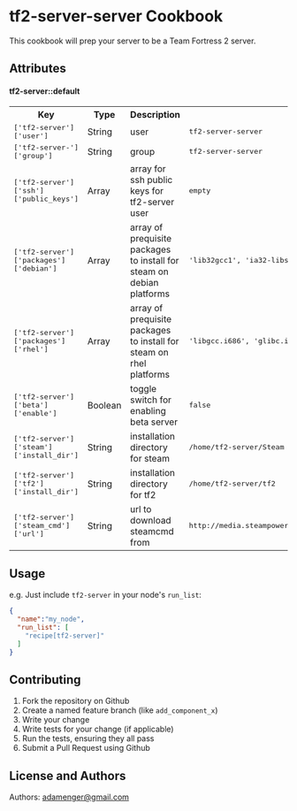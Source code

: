 tf2-server-server Cookbook
============
This cookbook will prep your server to be a Team Fortress 2 server.


Attributes
----------

#### tf2-server::default
<table>
  <tr>
    <th>Key</th>
    <th>Type</th>
    <th>Description</th>
    <th>Default</th>
  </tr>
  <tr>
    <td><tt>['tf2-server']['user']</tt></td>
    <td>String</td>
    <td>user</td>
    <td><tt>tf2-server-server</tt></td>
  </tr>
  <tr>
    <td><tt>['tf2-server-']['group']</tt></td>
    <td>String</td>
    <td>group</td>
    <td><tt>tf2-server-server</tt></td>
  </tr>
  <tr>
    <td><tt>['tf2-server']['ssh']['public_keys']</tt></td>
    <td>Array</td>
    <td>array for ssh public keys for tf2-server user</td>
    <td><tt>empty</tt></td>
  </tr>
  <tr>
    <td><tt>['tf2-server']['packages']['debian']</tt></td>
    <td>Array</td>
    <td>array of prequisite packages to install for steam on debian platforms</td>
    <td><tt>'lib32gcc1', 'ia32-libs'</tt></td>
  </tr>
  <tr>
    <td><tt>['tf2-server']['packages']['rhel']</tt></td>
    <td>Array</td>
    <td>array of prequisite packages to install for steam on rhel platforms</td>
    <td><tt>'libgcc.i686', 'glibc.i686'</tt></td>
  </tr>
  <tr>
    <td><tt>['tf2-server']['beta']['enable']</tt></td>
    <td>Boolean</td>
    <td>toggle switch for enabling beta server</td>
    <td><tt>false</tt></td>
  </tr>
  <tr>
    <td><tt>['tf2-server']['steam']['install_dir']</tt></td>
    <td>String</td>
    <td>installation directory for steam</td>
    <td><tt>/home/tf2-server/Steam</tt></td>
  </tr>
  <tr>
    <td><tt>['tf2-server']['tf2']['install_dir']</tt></td>
    <td>String</td>
    <td>installation directory for tf2</td>
    <td><tt>/home/tf2-server/tf2</tt></td>
  </tr>
  <tr>
    <td><tt>['tf2-server']['steam_cmd']['url']</tt></td>
    <td>String</td>
    <td>url to download steamcmd from</td>
    <td><tt>http://media.steampowered.com/client/steamcmd_linux.tar.gz</tt></td>
  </tr>
</table>

Usage
-----

e.g.
Just include `tf2-server` in your node's `run_list`:

```json
{
  "name":"my_node",
  "run_list": [
    "recipe[tf2-server]"
  ]
}
```

Contributing
------------
1. Fork the repository on Github
2. Create a named feature branch (like `add_component_x`)
3. Write your change
4. Write tests for your change (if applicable)
5. Run the tests, ensuring they all pass
6. Submit a Pull Request using Github

License and Authors
-------------------
Authors: adamenger@gmail.com
